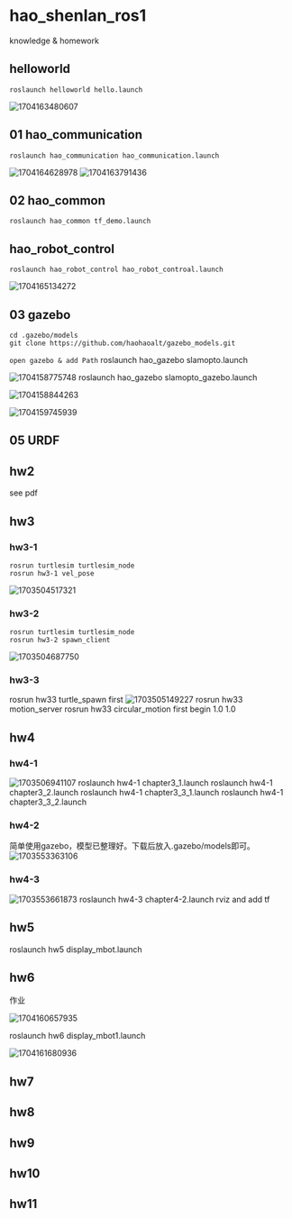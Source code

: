 <!--
 * @Author: Hayden Zhang
 * @Date: 2022-08-10 18:47:29
 * @LastEditTime: 2024-01-02 14:39:44
 * @FilePath: /hao_ros/README.md
 * @Description:  
-->
# hao_shenlan_ros1
knowledge &  homework

## helloworld
```
roslaunch helloworld hello.launch 
```
![1704163480607](image/README/1704163480607.png)
## 01 hao_communication
```
roslaunch hao_communication hao_communication.launch
```
![1704164628978](image/README/1704164628978.png)
![1704163791436](image/README/1704163791436.png)
## 02 hao_common
```
roslaunch hao_common tf_demo.launch
```


## hao_robot_control
```
roslaunch hao_robot_control hao_robot_controal.launch 

```
![1704165134272](image/README/1704165134272.png)

## 03 gazebo
```
cd .gazebo/models
git clone https://github.com/haohaoalt/gazebo_models.git
```
`open gazebo & add Path`
roslaunch hao_gazebo slamopto.launch

![1704158775748](image/README/1704158775748.png)
roslaunch hao_gazebo slamopto_gazebo.launch 

![1704158844263](image/README/1704158844263.png)


![1704159745939](image/README/1704159745939.png)

## 05 URDF




## hw2 

see pdf

## hw3

### hw3-1

```
rosrun turtlesim turtlesim_node
rosrun hw3-1 vel_pose
```
![1703504517321](image/README/1703504517321.png)
### hw3-2
```
rosrun turtlesim turtlesim_node
rosrun hw3-2 spawn_client
```
![1703504687750](image/README/1703504687750.png)
### hw3-3
rosrun hw33 turtle_spawn first
![1703505149227](image/README/1703505149227.png)
rosrun hw33 motion_server
rosrun hw33 circular_motion first begin 1.0 1.0
## hw4
### hw4-1
![1703506941107](image/README/1703506941107.png)
roslaunch hw4-1 chapter3_1.launch 
roslaunch hw4-1 chapter3_2.launch 
roslaunch hw4-1 chapter3_3_1.launch 
roslaunch hw4-1 chapter3_3_2.launch 
### hw4-2
简单使用gazebo，模型已整理好。下载后放入.gazebo/models即可。
![1703553363106](image/README/1703553363106.png)
### hw4-3 
![1703553661873](image/README/1703553661873.png)
roslaunch hw4-3 chapter4-2.launch 
rviz and add tf
## hw5

roslaunch hw5 display_mbot.launch 

## hw6
作业

![1704160657935](image/README/1704160657935.png)

roslaunch hw6 display_mbot1.launch 

![1704161680936](image/README/1704161680936.png)

## hw7


## hw8



## hw9

## hw10

## hw11
